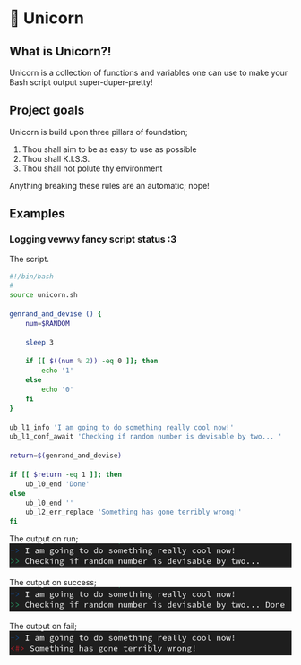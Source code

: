 # 🦄 Unicorn
## What is Unicorn?!
Unicorn is a collection of functions and variables one can use to make your Bash script output super-duper-pretty!

## Project goals
Unicorn is build upon three pillars of foundation;

1. Thou shall aim to be as easy to use as possible
1. Thou shall K.I.S.S.
1. Thou shall not polute thy environment

Anything breaking these rules are an automatic; nope!

## Examples
### Logging vewwy fancy script status :3
The script.
```bash
#!/bin/bash
#
source unicorn.sh

genrand_and_devise () {
	num=$RANDOM

	sleep 3

	if [[ $((num % 2)) -eq 0 ]]; then
		echo '1'
	else
		echo '0'
	fi
}

ub_l1_info 'I am going to do something really cool now!'
ub_l1_conf_await 'Checking if random number is devisable by two... '

return=$(genrand_and_devise)

if [[ $return -eq 1 ]]; then
	ub_l0_end 'Done'
else
	ub_l0_end ''
	ub_l2_err_replace 'Something has gone terribly wrong!'
fi
```
The output on run;
![alt text](/docs/img/run.png)

The output on success;
![alt text](/docs/img/done.png)

The output on fail;
![alt text](/docs/img/error.png)
